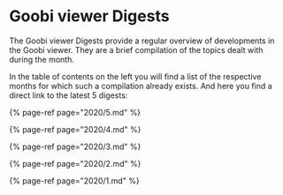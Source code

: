 # Goobi viewer Digests

The Goobi viewer Digests provide a regular overview of developments in the Goobi viewer. They are a brief compilation of the topics dealt with during the month. 

In the table of contents on the left you will find a list of the respective months for which such a compilation already exists. And here you find a direct link to the latest 5 digests:

{% page-ref page="2020/5.md" %}

{% page-ref page="2020/4.md" %}

{% page-ref page="2020/3.md" %}

{% page-ref page="2020/2.md" %}

{% page-ref page="2020/1.md" %}

